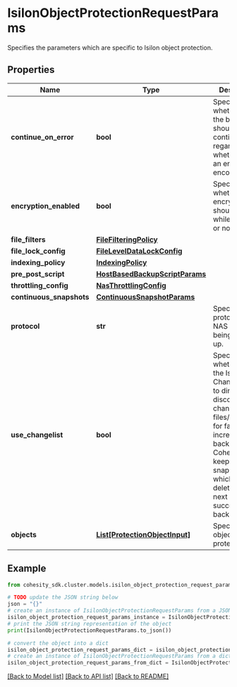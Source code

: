 # IsilonObjectProtectionRequestParams

Specifies the parameters which are specific to Isilon object protection.

## Properties

Name | Type | Description | Notes
------------ | ------------- | ------------- | -------------
**continue_on_error** | **bool** | Specifies whether or not the backup should continue regardless of whether or not an error was encountered. | [optional] 
**encryption_enabled** | **bool** | Specifies whether the encryption should be used while backup or not. | [optional] 
**file_filters** | [**FileFilteringPolicy**](FileFilteringPolicy.md) |  | [optional] 
**file_lock_config** | [**FileLevelDataLockConfig**](FileLevelDataLockConfig.md) |  | [optional] 
**indexing_policy** | [**IndexingPolicy**](IndexingPolicy.md) |  | [optional] 
**pre_post_script** | [**HostBasedBackupScriptParams**](HostBasedBackupScriptParams.md) |  | [optional] 
**throttling_config** | [**NasThrottlingConfig**](NasThrottlingConfig.md) |  | [optional] 
**continuous_snapshots** | [**ContinuousSnapshotParams**](ContinuousSnapshotParams.md) |  | [optional] 
**protocol** | **str** | Specifies the protocol of the NAS device being backed up. | [optional] 
**use_changelist** | **bool** | Specify whether to use the Isilon Changelist API to directly discover changed files/directories for faster incremental backup. Cohesity will keep an extra snapshot which will be deleted by the next successful backup. | [optional] 
**objects** | [**List[ProtectionObjectInput]**](ProtectionObjectInput.md) | Specifies the objects to be protected. | 

## Example

```python
from cohesity_sdk.cluster.models.isilon_object_protection_request_params import IsilonObjectProtectionRequestParams

# TODO update the JSON string below
json = "{}"
# create an instance of IsilonObjectProtectionRequestParams from a JSON string
isilon_object_protection_request_params_instance = IsilonObjectProtectionRequestParams.from_json(json)
# print the JSON string representation of the object
print(IsilonObjectProtectionRequestParams.to_json())

# convert the object into a dict
isilon_object_protection_request_params_dict = isilon_object_protection_request_params_instance.to_dict()
# create an instance of IsilonObjectProtectionRequestParams from a dict
isilon_object_protection_request_params_from_dict = IsilonObjectProtectionRequestParams.from_dict(isilon_object_protection_request_params_dict)
```
[[Back to Model list]](../README.md#documentation-for-models) [[Back to API list]](../README.md#documentation-for-api-endpoints) [[Back to README]](../README.md)


